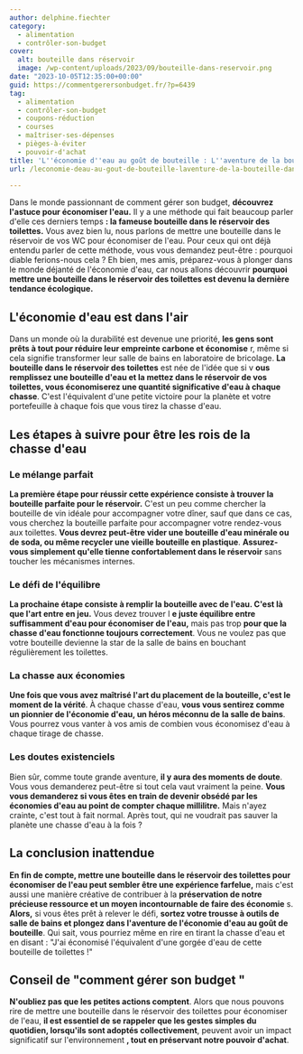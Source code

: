 ```yaml
---
author: delphine.fiechter
category:
  - alimentation
  - contrôler-son-budget
cover:
  alt: bouteille dans réservoir
  image: /wp-content/uploads/2023/09/bouteille-dans-reservoir.png
date: "2023-10-05T12:35:00+00:00"
guid: https://commentgerersonbudget.fr/?p=6439
tag:
  - alimentation
  - contrôler-son-budget
  - coupons-réduction
  - courses
  - maîtriser-ses-dépenses
  - pièges-à-éviter
  - pouvoir-d'achat
title: 'L''économie d''eau au goût de bouteille : L''aventure de la bouteille dans les toilettes'
url: /leconomie-deau-au-gout-de-bouteille-laventure-de-la-bouteille-dans-les-toilettes/

---
```

Dans le monde passionnant de comment gérer son budget, **découvrez l'astuce pour économiser l'eau.** Il y a une méthode qui fait beaucoup parler d'elle ces derniers temps **: la fameuse bouteille dans le réservoir des toilettes.** Vous avez bien lu, nous parlons de mettre une bouteille dans le réservoir de vos WC pour économiser de l'eau. Pour ceux qui ont déjà entendu parler de cette méthode, vous vous demandez peut-être : pourquoi diable ferions-nous cela ? Eh bien, mes amis, préparez-vous à plonger dans le monde déjanté de l'économie d'eau, car nous allons découvrir **pourquoi mettre une bouteille dans le réservoir des toilettes est devenu la dernière tendance écologique.**

## L'économie d'eau est dans l'air

Dans un monde où la durabilité est devenue une priorité, **les gens sont prêts à tout pour réduire leur empreinte carbone et économise** r, même si cela signifie transformer leur salle de bains en laboratoire de bricolage. **La bouteille dans le réservoir des toilettes** est née de l'idée que si v **ous remplissez une bouteille d'eau et la mettez dans le réservoir de vos toilettes, vous économiserez une quantité significative d'eau à chaque chasse**. C'est l'équivalent d'une petite victoire pour la planète et votre portefeuille à chaque fois que vous tirez la chasse d'eau.

## Les étapes à suivre pour être les rois de la chasse d'eau

### Le mélange parfait

**La première étape pour réussir cette expérience consiste à trouver la bouteille parfaite pour le réservoir.** C'est un peu comme chercher la bouteille de vin idéale pour accompagner votre dîner, sauf que dans ce cas, vous cherchez la bouteille parfaite pour accompagner votre rendez-vous aux toilettes. **Vous devrez peut-être vider une bouteille d'eau minérale ou de soda, ou même recycler une vieille bouteille en plastique**. **Assurez-vous simplement qu'elle tienne confortablement dans le réservoir** sans toucher les mécanismes internes.

### Le défi de l'équilibre

**La prochaine étape consiste à remplir la bouteille avec de l'eau. C'est là que l'art entre en jeu.** Vous devez trouver l **e juste équilibre entre suffisamment d'eau pour économiser de l'eau,** mais pas trop **pour que la chasse d'eau fonctionne toujours correctement**. Vous ne voulez pas que votre bouteille devienne la star de la salle de bains en bouchant régulièrement les toilettes.

### La chasse aux économies

**Une fois que vous avez maîtrisé l'art du placement de la bouteille, c'est le moment de la vérité**. À chaque chasse d'eau, **vous vous sentirez comme un pionnier de l'économie d'eau, un héros méconnu de la salle de bains**. Vous pourrez vous vanter à vos amis de combien vous économisez d'eau à chaque tirage de chasse.

### Les doutes existenciels

Bien sûr, comme toute grande aventure, **il y aura des moments de doute**. Vous vous demanderez peut-être si tout cela vaut vraiment la peine. **Vous vous demanderez si vous êtes en train de devenir obsédé par les économies d'eau au point de compter chaque millilitre.** Mais n'ayez crainte, c'est tout à fait normal. Après tout, qui ne voudrait pas sauver la planète une chasse d'eau à la fois ?

## La conclusion inattendue

**En fin de compte, mettre une bouteille dans le réservoir des toilettes pour économiser de l'eau peut sembler être une expérience farfelue,** mais c'est aussi une manière créative de contribuer à la **préservation de notre précieuse ressource et un moyen incontournable de faire des économie** s. **Alors,** si vous êtes prêt à relever le défi, **sortez votre trousse à outils de salle de bains et plongez dans l'aventure de l'économie d'eau au goût de bouteille**. Qui sait, vous pourriez même en rire en tirant la chasse d'eau et en disant : "J'ai économisé l'équivalent d'une gorgée d'eau de cette bouteille de toilettes !"

## Conseil de "comment gérer son budget "

**N'oubliez pas que les petites actions comptent**. Alors que nous pouvons rire de mettre une bouteille dans le réservoir des toilettes pour économiser de l'eau, **il est essentiel de se rappeler que les gestes simples du quotidien, lorsqu'ils sont adoptés collectivement**, peuvent avoir un impact significatif sur l'environnement **, tout en préservant notre pouvoir d'achat**.
